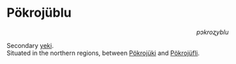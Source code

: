 
# Pökrojüblu

<div align="right"><i>pɔkroʐyblu</i></div>

Secondary [yeki](../Kivümi%20Language/Kivümi%20Dictionary/yeki.md).  
Situated in the northern regions, between [Pökrojüki](Pökrojüki.md) and [Pökrojüfli](Pökrojüfli.md).  